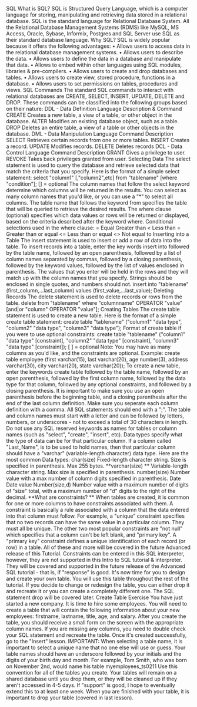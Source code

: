 SQL
What is SQL?
SQL is Structured Query Language, which is a computer language for storing, manipulating and retrieving data stored in a relational database.
SQL is the standard language for Relational Database System. All the Relational Database Management Systems (RDMS) like MySQL, MS Access, Oracle, Sybase, Informix, Postgres and SQL Server use SQL as their standard database language.
Why SQL?
SQL is widely popular because it offers the following advantages:
• Allows users to access data in the relational database management systems.
• Allows users to describe the data.
• Allows users to define the data in a database and manipulate that data.
• Allows to embed within other languages using SQL modules, libraries & pre-compilers.
• Allows users to create and drop databases and tables.
• Allows users to create view, stored procedure, functions in a database.
• Allows users to set permissions on tables, procedures and views.
SQL Commands
The standard SQL commands to interact with relational databases are CREATE, SELECT, INSERT, UPDATE, DELETE and DROP. These commands can be classified into the following groups based on their nature:
DDL - Data Definition Language
Description & Command
CREATE Creates a new table, a view of a table, or other object in the database.
ALTER Modifies an existing database object, such as a table.
DROP Deletes an entire table, a view of a table or other objects in the database.
DML - Data Manipulation Language
Command Description
SELECT Retrieves certain records from one or more tables.
INSERT Creates a record.
UPDATE Modifies records.
DELETE Deletes records
DCL - Data Control Language
Command Description
GRANT Gives a privilege to user.
REVOKE Takes back privileges granted from user.
Selecting Data
The select statement is used to query the database and retrieve selected data that match the criteria that you specify. Here is the format of a simple select statement:
select "column1"
[,"column2",etc]
from "tablename"
[where "condition"];
[] = optional
The column names that follow the select keyword determine which columns will be returned in the results. You can select as many column names that you'd like, or you can use a "*" to select all columns.
The table name that follows the keyword from specifies the table that will be queried to retrieve the desired results.
The where clause (optional) specifies which data values or rows will be returned or displayed, based on the criteria described after the keyword where.
Conditional selections used in the where clause:
= Equal
Greater than
< Less than
= Greater than or equal
<= Less than or equal
<> Not equal to
Inserting into a Table
The insert statement is used to insert or add a row of data into the table.
To insert records into a table, enter the key words insert into followed by the table name, followed by an open parenthesis, followed by a list of column names separated by commas, followed by a closing parenthesis, followed by the keyword values, followed by the list of values enclosed in parenthesis.
The values that you enter will be held in the rows and they will match up with the column names that you specify.
Strings should be enclosed in single quotes, and numbers should not.
insert into "tablename"
(first_column,...last_column)
values (first_value,...last_value);
Deleting Records
The delete statement is used to delete records or rows from the table.
delete from "tablename"
where "columnname"
OPERATOR "value"
[and|or "column"
OPERATOR "value"];
Creating Tables
The create table statement is used to create a new table. Here is the format of a simple create table statement: create table "tablename"
("column1" "data type",
"column2" "data type",
"column3" "data type");
Format of create table if you were to use optional constraints:
create table "tablename"
("column1" "data type"
 [constraint],
"column2" "data type"
     [constraint],
"column3" "data type" [constraint]);
[ ] = optional
Note: You may have as many columns as you'd like, and the constraints are optional.
Example:
create table employee
(first varchar(15),
last varchar(20),
age number(3),
address varchar(30),
city varchar(20),
state varchar(20));
To create a new table, enter the keywords create table followed by the table name, followed by an open parenthesis, followed by the first column name, followed by the data type for that column, followed by any optional constraints, and followed by a closing parenthesis.
It is important to make sure you use an open parenthesis before the beginning table, and a closing parenthesis after the end of the last column definition.
Make sure you seperate each column definition with a comma. All SQL statements should end with a ";".
The table and column names must start with a letter and can be followed by letters, numbers, or underscores - not to exceed a total of 30 characters in length.
Do not use any SQL reserved keywords as names for tables or column names (such as "select", "create", "insert", etc).
Data types specify what the type of data can be for that particular column.
If a column called "Last_Name", is to be used to hold names, then that particular column should have a "varchar" (variable-length character) data type.
Here are the most common Data types:
char(size) Fixed-length character string. Size is specified in parenthesis. Max 255 bytes.
**varchar(size) ** Variable-length character string. Max size is specified in parenthesis.
number(size) Number value with a max number of column digits specified in parenthesis.
Date Date value
Number(size,d) Number value with a maximum number of digits of "size" total, with a maximum number of "d" digits to the right of the decimal.
**What are constraints? **
When tables are created, it is common for one or more columns to have constraints associated with them.
A constraint is basically a rule associated with a column that the data entered into that column must follow.
For example, a "unique" constraint specifies that no two records can have the same value in a particular column.
They must all be unique. The other two most popular constraints are "not null" which specifies that a column can't be left blank, and "primary key".
A "primary key" constraint defines a unique identification of each record (or row) in a table.
All of these and more will be covered in the future Advanced release of this Tutorial. Constraints can be entered in this SQL interpreter, however, they are not supported in this Intro to SQL tutorial & interpreter.
They will be covered and supported in the future release of the Advanced SQL tutorial - that is, if "response" is good.
It's now time for you to design and create your own table. You will use this table throughout the rest of the tutorial.
If you decide to change or redesign the table, you can either drop it and recreate it or you can create a completely different one.
The SQL statement drop will be covered later.
Create Table Exercise
You have just started a new company. It is time to hire some employees.
You will need to create a table that will contain the following information about your new employees: firstname, lastname, title, age, and salary. After you create the table, you should receive a small form on the screen with the appropriate column names.
If you are missing any columns, you need to double check your SQL statement and recreate the table. Once it's created successfully, go to the "Insert" lesson.
IMPORTANT:
When selecting a table name, it is important to select a unique name that no one else will use or guess.
Your table names should have an underscore followed by your initials and the digits of your birth day and month.
For example, Tom Smith, who was born on November 2nd, would name his table myemployees_ts0211 Use this convention for all of the tables you create.
Your tables will remain on a shared database until you drop them, or they will be cleaned up if they aren't accessed in 4-5 days. If "support" is good, I hope to eventually extend this to at least one week.
When you are finished with your table, it is important to drop your table (covered in last lesson).

